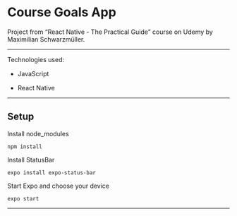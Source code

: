 # Course Goals App

Project from “React Native - The Practical Guide” course on Udemy by Maximilian Schwarzmüller.

---

Technologies used:

- JavaScript
  <img src="https://cdn.jsdelivr.net/gh/devicons/devicon/icons/javascript/javascript-original.svg" width="15" height="15" />

- React Native
  <img src="https://cdn.jsdelivr.net/gh/devicons/devicon/icons/react/react-original.svg" width="15" height="15" />

---

## Setup

Install node_modules

```
npm install
```

Install StatusBar

```
expo install expo-status-bar
```

Start Expo and choose your device

```
expo start
```

---

